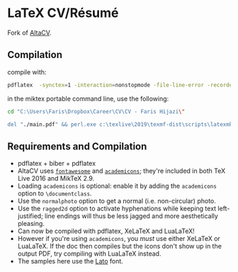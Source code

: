 # LaTeX CV/Résumé

Fork of [AltaCV](https://github.com/liantze/AltaCV).

<!--
## Samples

This is how the re-created résumé looks like ([view/open on Overleaf](https://www.overleaf.com/latex/examples/recreating-business-insiders-cv-of-marissa-mayer-using-altacv/gtqfpbwncfvp)):

<img src="mmayer.png" alt="Marissa Mayer's résumé, re-created with AltaCV" width="600px">

Though if you're creating your own CV/résumé, you'd probably prefer using the basic template ([view/open on Overleaf](https://www.overleaf.com/latex/templates/altacv-template/trgqjpwnmtgv)):

<img src="sample.png" alt="sample barebones AltaCV template" width="600px">
-->

## Compilation

compile with:

```sh
pdflatex  -synctex=1 -interaction=nonstopmode -file-line-error -recorder -output-directory="."  "main.tex"
```

in the miktex portable command line, use the following:

```sh
cd "C:\Users\Faris\Dropbox\Career\CV\CV - Faris Hijazi\"

del "./main.pdf" && perl.exe c:\texlive\2019\texmf-dist\scripts\latexmk\latexmk.pl -synctex=1 -interaction=nonstopmode -file-line-error -pdf "-outdir=." "./main" -f || "./main.pdf"
```

## Requirements and Compilation

- pdflatex + biber + pdflatex
- AltaCV uses [`fontawesome`](http://www.ctan.org/pkg/fontawesome) and [`academicons`](http://www.ctan.org/pkg/academicons); they're included in both TeX Live 2016 and MikTeX 2.9.
- Loading `academicons` is optional: enable it by adding the `academicons` option to `\documentclass`.
- Use the `normalphoto` option to get a normal (i.e. non-circular) photo.
- Use the `ragged2d` option to activate hyphenations while keeping text left-justified; line endings will thus be less jagged and more aesthetically pleasing.
- Can now be compiled with pdflatex, XeLaTeX and LuaLaTeX!
- However if you're using `academicons`, you _must_ use either XeLaTeX or LuaLaTeX. If the doc then compiles but the icons don't show up in the output PDF, try compiling with LuaLaTeX instead.
- The samples here use the [Lato](http://www.latofonts.com/lato-free-fonts/) font.
